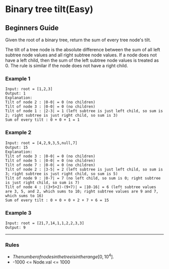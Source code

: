 # Binary tree tilt(Easy)

## Beginners Guide

Given the root of a binary tree, return the sum of every tree node's tilt.

The tilt of a tree node is the absolute difference between the sum of all left subtree node values and all right subtree node values. If a node does not have a left child, then the sum of the left subtree node values is treated as 0. The rule is similar if the node does not have a right child.

### Example 1

```go=
Input: root = [1,2,3]
Output: 1
Explanation: 
Tilt of node 2 : |0-0| = 0 (no children)
Tilt of node 3 : |0-0| = 0 (no children)
Tilt of node 1 : |2-3| = 1 (left subtree is just left child, so sum is 2; right subtree is just right child, so sum is 3)
Sum of every tilt : 0 + 0 + 1 = 1
```

### Example 2

```go=
Input: root = [4,2,9,3,5,null,7]
Output: 15
Explanation: 
Tilt of node 3 : |0-0| = 0 (no children)
Tilt of node 5 : |0-0| = 0 (no children)
Tilt of node 7 : |0-0| = 0 (no children)
Tilt of node 2 : |3-5| = 2 (left subtree is just left child, so sum is 3; right subtree is just right child, so sum is 5)
Tilt of node 9 : |0-7| = 7 (no left child, so sum is 0; right subtree is just right child, so sum is 7)
Tilt of node 4 : |(3+5+2)-(9+7)| = |10-16| = 6 (left subtree values are 3, 5, and 2, which sums to 10; right subtree values are 9 and 7, which sums to 16)
Sum of every tilt : 0 + 0 + 0 + 2 + 7 + 6 = 15
```

### Example 3

```go=
Input: root = [21,7,14,1,1,2,2,3,3]
Output: 9
```

---

### Rules

* $The number of nodes in the tree is in the range [0, 10^4].$
* -1000 <= Node.val <= 1000
